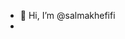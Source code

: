 - 👋 Hi, I’m @salmakhefifi
- 

<!---
salmakhefifi/salmakhefifi is a ✨ special ✨ repository because its `README.md` (this file) appears on your GitHub profile.
You can click the Preview link to take a look at your changes.
--->
